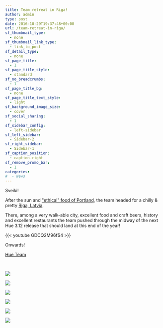 ```yaml
---
title: Team retreat in Riga!
author: admin
type: post
date: 2016-10-29T19:37:48+00:00
url: /team-retreat-in-riga/
sf_thumbnail_type:
  - none
sf_thumbnail_link_type:
  - link_to_post
sf_detail_type:
  - none
sf_page_title:
  - 1
sf_page_title_style:
  - standard
sf_no_breadcrumbs:
  - 1
sf_page_title_bg:
  - none
sf_page_title_text_style:
  - light
sf_background_image_size:
  - cover
sf_social_sharing:
  - 1
sf_sidebar_config:
  - left-sidebar
sf_left_sidebar:
  - Sidebar-2
sf_right_sidebar:
  - Sidebar-1
sf_caption_position:
  - caption-right
sf_remove_promo_bar:
  - 1
categories:
#  - News
---
```


Sveiki!

After the sun and ["ethical" food of Portland][1], the team headed for a chilly & pretty [Riga, Latvia][2].

There, among a very walk-able city, excellent food and craft beers, history and excellent restaurants the team pushed through the midway of the next Hue 3.12 release that should land at this end of the year!

{{< youtube GDCQ2M96fS4 >}}

Onwards!

[Hue Team][3]

&nbsp;

[<img src="https://cdn.gethue.com/uploads/2016/10/IMG_5280-1024x768.jpg"  />][4]

[<img src="https://cdn.gethue.com/uploads/2016/10/IMG_5346-1024x768.jpg"  />][4]

[<img src="https://cdn.gethue.com/uploads/2016/10/IMG_5334-1024x768.jpg"  />][5]

[<img src="https://cdn.gethue.com/uploads/2016/10/IMG_5290-1024x768.jpg"  />][6]

[<img src="https://cdn.gethue.com/uploads/2016/10/IMG_5327-1024x768.jpg"  />][7]

<img src="https://cdn.gethue.com/uploads/2016/10/IMG_5330-1024x768.jpg"  />

&nbsp;

[1]: https://gethue.com/mini-team-retreat-in-portland/
[2]: https://www.google.com/maps/place/Riga,+Latvia/@54.2788348,19.6237786,6z/data=!4m5!3m4!1s0x46eecfb0e5073ded:0x400cfcd68f2fe30!8m2!3d56.9496487!4d24.1051864
[3]: https://twitter.com/gethue
[4]: https://cdn.gethue.com/uploads/2016/10/IMG_5346.jpg
[5]: https://cdn.gethue.com/uploads/2016/10/IMG_5334.jpg
[6]: https://cdn.gethue.com/uploads/2016/10/IMG_5330.jpg
[7]: https://cdn.gethue.com/uploads/2016/10/IMG_5327.jpg
